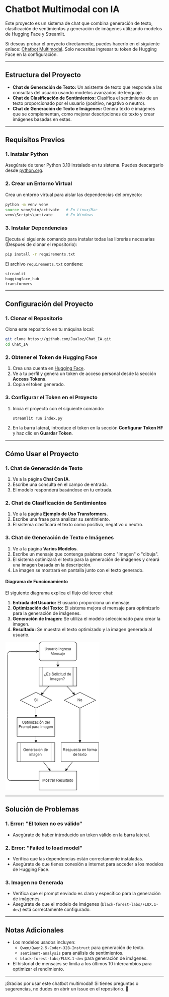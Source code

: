 # **Chatbot Multimodal con IA**

Este proyecto es un sistema de chat que combina generación de texto, clasificación de sentimientos y generación de imágenes utilizando modelos de Hugging Face y Streamlit.

Si deseas probar el proyecto directamente, puedes hacerlo en el siguiente enlace: [Chatbot Multimodal](https://chatbot-jualoz.streamlit.app). Solo necesitas ingresar tu token de Hugging Face en la configuración.

---

## **Estructura del Proyecto**

- **Chat de Generación de Texto:** Un asistente de texto que responde a las consultas del usuario usando modelos avanzados de lenguaje.
- **Chat de Clasificación de Sentimientos:** Clasifica el sentimiento de un texto proporcionado por el usuario (positivo, negativo o neutro).
- **Chat de Generación de Texto e Imágenes:** Genera texto e imágenes que se complementan, como mejorar descripciones de texto y crear imágenes basadas en estas.

---

## **Requisitos Previos**

### **1. Instalar Python**

Asegúrate de tener Python 3.10 instalado en tu sistema. Puedes descargarlo desde [python.org](https://www.python.org/downloads/).

### **2. Crear un Entorno Virtual**

Crea un entorno virtual para aislar las dependencias del proyecto:

```bash
python -m venv venv
source venv/bin/activate   # En Linux/Mac
venv\Scripts\activate      # En Windows
```

### **3. Instalar Dependencias**

Ejecuta el siguiente comando para instalar todas las librerías necesarias (Despues de clonar el repositorio):

```bash
pip install -r requirements.txt
```

El archivo `requirements.txt` contiene:

```
streamlit
huggingface_hub
transformers
```

---

## **Configuración del Proyecto**

### **1. Clonar el Repositorio**

Clona este repositorio en tu máquina local:

```bash
git clone https://github.com/Jualoz/Chat_IA.git
cd Chat_IA
```

### **2. Obtener el Token de Hugging Face**

1. Crea una cuenta en [Hugging Face](https://huggingface.co/).
2. Ve a tu perfil y genera un token de acceso personal desde la sección **Access Tokens**.
3. Copia el token generado.

### **3. Configurar el Token en el Proyecto**

1. Inicia el proyecto con el siguiente comando:
   ```bash
   streamlit run index.py
   ```
2. En la barra lateral, introduce el token en la sección **Configurar Token HF** y haz clic en **Guardar Token**.

---

## **Cómo Usar el Proyecto**

### **1. Chat de Generación de Texto**

1. Ve a la página **Chat Con IA**.
2. Escribe una consulta en el campo de entrada.
3. El modelo responderá basándose en tu entrada.

### **2. Chat de Clasificación de Sentimientos**

1. Ve a la página **Ejemplo de Uso Transformers**.
2. Escribe una frase para analizar su sentimiento.
3. El sistema clasificará el texto como positivo, negativo o neutro.

### **3. Chat de Generación de Texto e Imágenes**

1. Ve a la página **Varios Modelos**.
2. Escribe un mensaje que contenga palabras como "imagen" o "dibuja".
3. El sistema optimizará el texto para la generación de imágenes y creará una imagen basada en la descripción.
4. La imagen se mostrará en pantalla junto con el texto generado.

#### **Diagrama de Funcionamiento**

El siguiente diagrama explica el flujo del tercer chat:

1. **Entrada del Usuario:** El usuario proporciona un mensaje.
2. **Optimización del Texto:** El sistema mejora el mensaje para optimizarlo para la generación de imágenes.
3. **Generación de Imagen:** Se utiliza el modelo seleccionado para crear la imagen.
4. **Resultado:** Se muestra el texto optimizado y la imagen generada al usuario.

![Diagrama de Funcionamiento](./assets/diagrama.drawio.png)

---

## **Solución de Problemas**

### **1. Error: "El token no es válido"**

- Asegúrate de haber introducido un token válido en la barra lateral.

### **2. Error: "Failed to load model"**

- Verifica que las dependencias están correctamente instaladas.
- Asegúrate de que tienes conexión a internet para acceder a los modelos de Hugging Face.

### **3. Imagen no Generada**

- Verifica que el prompt enviado es claro y específico para la generación de imágenes.
- Asegúrate de que el modelo de imágenes (`black-forest-labs/FLUX.1-dev`) está correctamente configurado.

---

## **Notas Adicionales**

- Los modelos usados incluyen:
  - `Qwen/Qwen2.5-Coder-32B-Instruct` para generación de texto.
  - `sentiment-analysis` para análisis de sentimientos.
  - `black-forest-labs/FLUX.1-dev` para generación de imágenes.
- El historial de mensajes se limita a los últimos 10 intercambios para optimizar el rendimiento.

---

¡Gracias por usar este chatbot multimodal! Si tienes preguntas o sugerencias, no dudes en abrir un issue en el repositorio. 🎉
